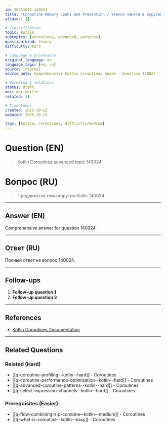 ```yaml
---
id: 20251012-140024
title: "Coroutine Memory Leaks and Prevention / Утечки памяти в корутинах и их предотвращение"
aliases: []

# Classification
topic: kotlin
subtopics: [coroutines, advanced, patterns]
question_kind: theory
difficulty: hard

# Language & provenance
original_language: en
language_tags: [en, ru]
source: internal
source_note: Comprehensive Kotlin Coroutines Guide - Question 140024

# Workflow & relations
status: draft
moc: moc-kotlin
related: []

# Timestamps
created: 2025-10-12
updated: 2025-10-12

tags: [kotlin, coroutines, difficulty/medium]
---
```

# Question (EN)
> Kotlin Coroutines advanced topic 140024

# Вопрос (RU)
> Продвинутая тема корутин Kotlin 140024

---

## Answer (EN)

Comprehensive answer for question 140024.

---

## Ответ (RU)

Полный ответ на вопрос 140024.

---

## Follow-ups

1. **Follow-up question 1**
2. **Follow-up question 2**

---

## References

- [Kotlin Coroutines Documentation](https://kotlinlang.org/docs/coroutines-overview.html)

---

## Related Questions

### Related (Hard)
- [[q-coroutine-profiling--kotlin--hard]] - Coroutines
- [[q-coroutine-performance-optimization--kotlin--hard]] - Coroutines
- [[q-advanced-coroutine-patterns--kotlin--hard]] - Coroutines
- [[q-select-expression-channels--kotlin--hard]] - Coroutines

### Prerequisites (Easier)
- [[q-flow-combining-zip-combine--kotlin--medium]] - Coroutines
- [[q-what-is-coroutine--kotlin--easy]] - Coroutines
